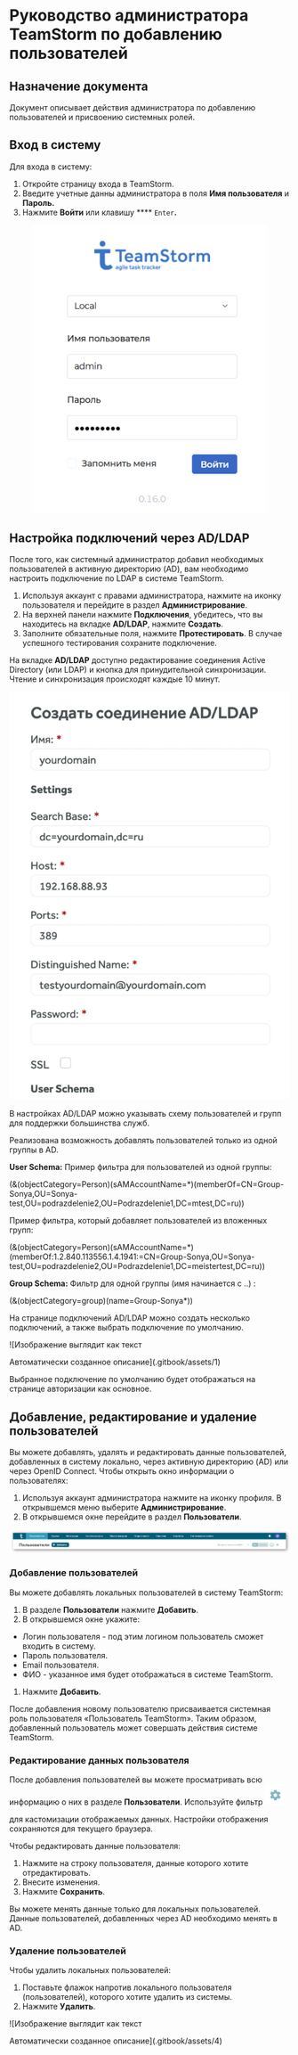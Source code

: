 # Руководство администратора TeamStorm по добавлению пользователей

## Назначение документа <a href="#_toc110777249" id="_toc110777249"></a>

Документ описывает действия администратора по добавлению пользователей и присвоению системных ролей.

## Вход в систему <a href="#_toc110777249" id="_toc110777249"></a>



Для входа в систему:

1. Откройте страницу входа в TeamStorm.
2. Введите учетные данны администратора в поля **Имя пользователя** и **Пароль.**
3. Нажмите **Войти** или клавишу **** `Enter`**.**

<figure><img src=".gitbook/assets/изображение.png" alt=""><figcaption></figcaption></figure>

## Настройка подключений через AD/LDAP <a href="#_toc110777251" id="_toc110777251"></a>

После того, как системный администратор добавил необходимых пользователей в активную директорию (AD), вам необходимо настроить подключение по LDAP в системе TeamStorm.

1. Используя аккаунт с правами администратора, нажмите на иконку пользователя и перейдите в раздел **Администрирование**.
2. На верхней панели нажмите **Подключения**, убедитесь, что вы находитесь на вкладке **AD/LDAP**, нажмите **Создать**.
3. Заполните обязательные поля, нажмите **Протестировать**. В случае успешного тестирования сохраните подключение.

На вкладке **AD/LDAP** доступно редактирование соединения Active Directory (или LDAP) и кнопка для принудительной синхронизации. Чтение и синхронизация происходят каждые 10 минут.

![](.gitbook/assets/0)

В настройках AD/LDAP можно указывать схему пользователей и групп для поддержки большинства служб.

Реализована возможность добавлять пользователей только из одной группы в AD.

**User Schema:** Пример фильтра для пользователей из одной группы:

(&(objectCategory=Person)(sAMAccountName=\*)(memberOf=CN=Group-Sonya,OU=Sonya-test,OU=podrazdelenie2,OU=Podrazdelenie1,DC=mtest,DC=ru))

Пример фильтра, который добавляет пользователей из вложенных групп:

(&(objectCategory=Person)(sAMAccountName=\*)(memberOf:1.2.840.113556.1.4.1941:=CN=Group-Sonya,OU=Sonya-test,OU=podrazdelenie2,OU=Podrazdelenie1,DC=meistertest,DC=ru))

**Group Schema:** Фильтр для одной группы (имя начинается с ..) :

(&(objectCategory=group)(name=Group-Sonya\*))

На странице подключений AD/LDAP можно создать несколько подключений, а также выбрать подключение по умолчанию.

![Изображение выглядит как текст

Автоматически созданное описание](.gitbook/assets/1)

Выбранное подключение по умолчанию будет отображаться на странице авторизации как основное.

## Добавление, редактирование и удаление пользователей <a href="#_toc110777252" id="_toc110777252"></a>

Вы можете добавлять, удалять и редактировать данные пользователей, добавленных в систему локально, через активную директорию (AD) или через OpenID Connect. Чтобы открыть окно информации о пользователях:

1. Используя аккаунт администратора  нажмите на иконку профиля. В открывшемся меню выберите **Администрирование**.
2. В открывшемся окне перейдите в раздел **Пользователи**.

![](.gitbook/assets/2)

### Добавление пользователей

Вы можете добавлять локальных пользователей в систему TeamStorm:

1. В разделе **Пользователи** нажмите **Добавить**.
2. В открывшемся окне укажите: &#x20;  

  * &#x20;   Логин пользователя - под этим логином пользователь сможет входить в систему.
  * &#x20;   Пароль пользователя.
  * &#x20;   Email пользователя.
  * &#x20;   ФИО - указанное имя будет отображаться в системе TeamStorm.

1. Нажмите **Добавить**.

После добавления новому пользователю присваивается системная роль пользователя «Пользователь TeamStorm». Таким образом, добавленный пользователь может совершать действия системе TeamStorm.

### Редактирование данных пользователя

После добавления пользователей вы можете просматривать всю информацию о них в разделе **Пользователи**. Используйте фильтр ![](.gitbook/assets/3)

для кастомизации отображаемых данных. Настройки отображения сохраняются для текущего браузера.

Чтобы редактировать данные пользователя:

1. Нажмите на строку пользователя, данные которого хотите отредактировать.
2. Внесите изменения.
3. Нажмите **Сохранить**.

Вы можете менять данные только для локальных пользователей. Данные пользователей, добавленных через AD необходимо менять в AD.

### Удаление пользователей

Чтобы удалить локальных пользователей:

1. Поставьте флажок напротив локального пользователя (пользователей), которого хотите удалить из системы.
2. Нажмите **Удалить**.

![Изображение выглядит как текст

Автоматически созданное описание](.gitbook/assets/4)
